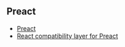 ## Preact

- [Preact](https://github.com/developit/preact)
- [React compatibility layer for Preact](https://github.com/developit/preact-compat)